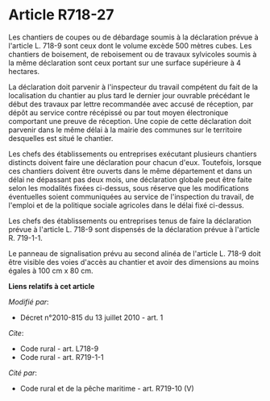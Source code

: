# Article R718-27

Les chantiers de coupes ou de débardage soumis à la déclaration prévue à l'article L. 718-9 sont ceux dont le volume excède
500 mètres cubes. Les chantiers de boisement, de reboisement ou de travaux sylvicoles soumis à la même déclaration sont ceux
portant sur une surface supérieure à 4 hectares. 

La déclaration doit parvenir                           à l'inspecteur du travail compétent du fait de la localisation du
chantier au plus tard le dernier jour ouvrable précédant le début des travaux par lettre recommandée avec accusé de
réception, par dépôt au service contre récépissé ou par tout moyen électronique comportant une preuve de réception. Une copie
de cette déclaration doit parvenir dans le même délai à la mairie des communes sur le territoire desquelles est situé le
chantier. 

Les chefs des établissements ou entreprises exécutant plusieurs chantiers distincts doivent faire une déclaration pour chacun
d'eux. Toutefois, lorsque ces chantiers doivent être ouverts dans le même département et dans un délai ne dépassant pas deux
mois, une déclaration globale peut être faite selon les modalités fixées ci-dessus, sous réserve que les modifications
éventuelles soient communiquées au service de l'inspection du travail, de l'emploi et de la politique sociale agricoles dans
le délai fixé ci-dessus. 

Les chefs des établissements ou entreprises tenus de faire la déclaration prévue à l'article L. 718-9 sont dispensés de la
déclaration prévue à l'article R. 719-1-1. 

Le panneau de signalisation prévu au second alinéa de l'article L. 718-9 doit être visible des voies d'accès au chantier et
avoir des dimensions au moins égales à 100 cm x 80 cm.

**Liens relatifs à cet article**

_Modifié par_:

  - Décret n°2010-815 du 13 juillet 2010 - art. 1

_Cite_:

  - Code rural - art. L718-9
  - Code rural - art. R719-1-1

_Cité par_:

  - Code rural et de la pêche maritime - art. R719-10 (V)
